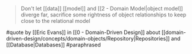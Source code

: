 > Don't let [[data]] [[model]] and [[2 - Domain Model|object model]] diverge far, sacrifice some rightness of object relationships to keep close to the relational model

#quote by [[Eric Evans]] in [[0 - Domain-Driven Design]] about [[domain-driven-design/concepts/domain-objects/Repository|Repositories]] and [[Database|Databases]] #paraphrased 